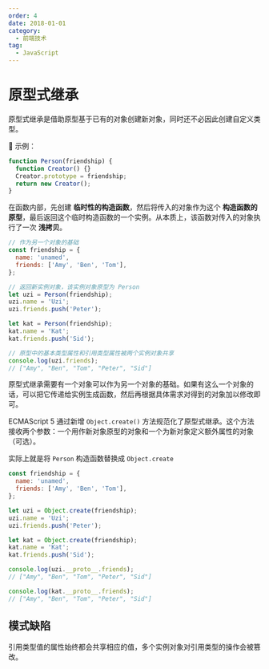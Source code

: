 ```yaml
---
order: 4
date: 2018-01-01
category:
  - 前端技术
tag:
  - JavaScript
---
```


# 原型式继承

原型式继承是借助原型基于已有的对象创建新对象，同时还不必因此创建自定义类型。

🌰 示例：

```js
function Person(friendship) {
  function Creator() {}
  Creator.prototype = friendship;
  return new Creator();
}
```

在函数内部，先创建 **临时性的构造函数**，然后将传入的对象作为这个 **构造函数的原型**，最后返回这个临时构造函数的一个实例。从本质上，该函数对传入的对象执行了一次 **浅拷贝**。

```js
// 作为另一个对象的基础
const friendship = {
  name: 'unamed',
  friends: ['Amy', 'Ben', 'Tom'],
};

// 返回新实例对象，该实例对象原型为 Person
let uzi = Person(friendship);
uzi.name = 'Uzi';
uzi.friends.push('Peter');

let kat = Person(friendship);
kat.name = 'Kat';
kat.friends.push('Sid');

// 原型中的基本类型属性和引用类型属性被两个实例对象共享
console.log(uzi.friends);
// ["Amy", "Ben", "Tom", "Peter", "Sid"]
```

原型式继承需要有一个对象可以作为另一个对象的基础。如果有这么一个对象的话，可以把它传递给实例生成函数，然后再根据具体需求对得到的对象加以修改即可。

ECMAScript 5 通过新增  `Object.create()` 方法规范化了原型式继承。这个方法接收两个参数：一个用作新对象原型的对象和一个为新对象定义额外属性的对象（可选）。

实际上就是将 `Person` 构造函数替换成 `Object.create`

```js
const friendship = {
  name: 'unamed',
  friends: ['Amy', 'Ben', 'Tom'],
};

let uzi = Object.create(friendship);
uzi.name = 'Uzi';
uzi.friends.push('Peter');

let kat = Object.create(friendship);
kat.name = 'Kat';
kat.friends.push('Sid');

console.log(uzi.__proto__.friends);
// ["Amy", "Ben", "Tom", "Peter", "Sid"]

console.log(kat.__proto__.friends);
// ["Amy", "Ben", "Tom", "Peter", "Sid"]
```

## 模式缺陷

引用类型值的属性始终都会共享相应的值，多个实例对象对引用类型的操作会被篡改。
